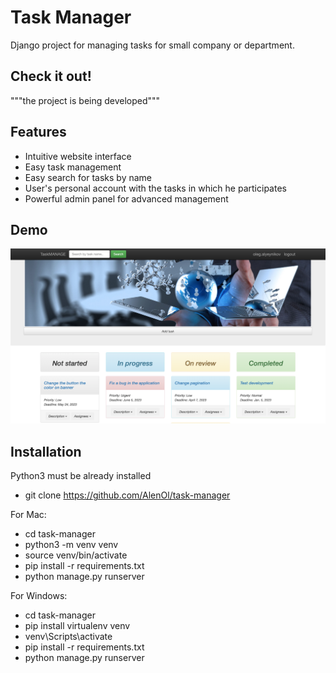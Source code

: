 # Task Manager

Django project for managing tasks for small company or department.

## Check it out!

"""the project is being developed"""
[]()

## Features

* Intuitive website interface
* Easy task management
* Easy search for tasks by name
* User's personal account with the tasks in which he participates
* Powerful admin panel for advanced management

## Demo

![Website Interface](task_manager_screen.png)

## Installation

Python3 must be already installed

* git clone https://github.com/AlenOl/task-manager

For Mac:

* cd task-manager
* python3 -m venv venv
* source venv/bin/activate
* pip install -r requirements.txt
* python manage.py runserver

For Windows:

* cd task-manager
* pip install virtualenv venv
* venv\Scripts\activate
* pip install -r requirements.txt
* python manage.py runserver
